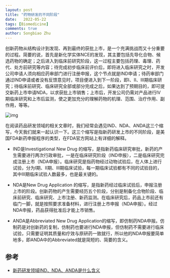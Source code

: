 ```yaml
---
layout: post
title: "药物研发的不同阶段"
date:   2022-05-22
tags: [Biomedicine]
comments: true
author: Songbiao Zhu
---
```


创新药物从结构设计到发现、再到最终的获批上市，是一个充满挑战而又十分重要的过程。简要的说，首先是新化学实体NCE的发现，其主要包括先导化合物、候选药物的确定；之后进入到临床前研究阶段，这一过程主要包括药理、毒理、药代、处方前研究等内容；待完成初步临床前评价后，即将进入临床研究之时，开发公司申请人须向相应药审部门进行注册申报，这个节点就是IND申请；待药审部门通过IND申请或者没有反馈意见时，项目便进入到下一阶段，即I、II、III期临床研究；待临床前研究、临床研究全部或部分完成之后，如果达到了预期目的，即可提交新药上市申请NDA，以求获批上市销售；上市后，开发公司仍需对产品进行IV期临床研究和上市后监测，使之更加充分的理解药物的机理、范围、治疗作用、副作用，等等。

<!-- more -->

![img](https://pica.zhimg.com/80/v2-e7327364f722d42095e9bace9385b7ac_720w.jpg?source=1940ef5c)

在阅读药品研发领域的相关文章时，我们经常会遇见IND、NDA、ANDA这三个缩写，今天我们就来一起认识一下。这三个缩写是指新药研发上市的不同阶段，是美国FDA新药申报程序的类型，在FDA官方网站上有详细的解释。

* IND是Investigational New Drug  的缩写，是指新药临床研究审批，新药的产生需要进行两次行政审批，一是在临床研究阶段（IND申报），二是临床研究完成注册上市（NDA申报）。临床研究是指药物经过动物试验后，在人体上进行试验，分为Ⅰ期、Ⅱ期、Ⅲ期临床试验，每一期临床试验都有不同的试验目的，其中Ⅲ期临床试验人数最多，也是最关键的。

* NDA是New Drug Application  的缩写，是指新药经过临床试验后，申报注册上市的阶段。创新药物的产生需要经历五个阶段，分别是制备化合物阶段、临床前研究、临床研究、上市注册、新药监测。在临床研究后，药品上市前还有临门一脚，就是按照要求准备材料，进行注册上市申报（NDA申报）。经过NDA申报，药品获得批准后才能上市销售。
* ANDA是Abbreviated New Drug  Application的缩写，即仿制药NDA申报。仿制药是对创新药的复制，仿制药也要进行NDA申报，但仿制药不需要进行临床试验，只需要证明其质量和疗效与原研药一致就行，所以他的NDA申报要简单地多，即ANDA中的Abbreviated就是简短的、简要的含义。

## 参考

* [新药研发领域IND、NDA、ANDA是什么含义](https://baijiahao.baidu.com/s?id=1701617739075137818)